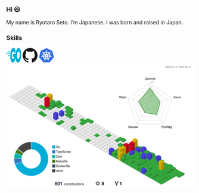 ### Hi 😃
My name is Ryotaro Seto. I’m Japanese. I was born and raised in Japan.
### Skills

[<img src="./public/images/go.svg" width="40" height="40" />](https://golang.org/)
[<img src="./public/images/github.svg" width="40" height="40" />](https://github.com/)
[<img src="./public/images/kubernetes.svg" width="40" height="40" />](https://cloud.google.com/learn/what-is-kubernetes?hl=ja)![](./profile-3d-contrib/profile-gitblock.svg)